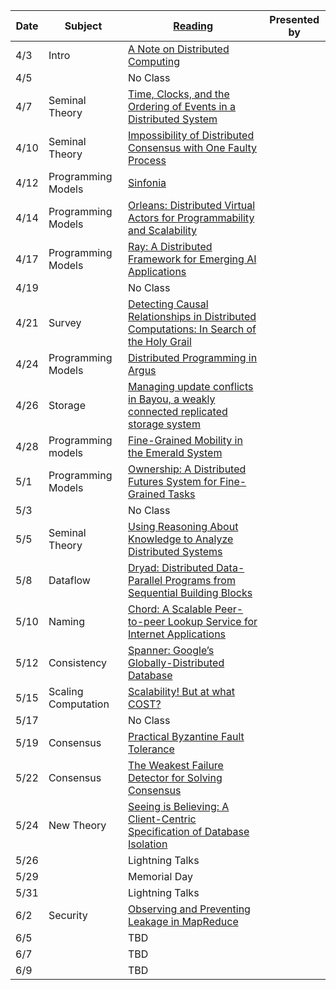 |Date|Subject|<a href="Link">Reading</a>|Presented by|
|------------|-------------|-------------|------------|
|4/3|Intro|<a href="http://citeseerx.ist.psu.edu/viewdoc/summary?doi=10.1.1.41.7628">A Note on Distributed Computing</a>||
|4/5||No Class||
|4/7|Seminal Theory|<a href="http://amturing.acm.org/p558-lamport.pdf">Time, Clocks, and the Ordering of Events in a Distributed System</a>||
|4/10|Seminal Theory|<a href="https://groups.csail.mit.edu/tds/papers/Lynch/jacm85.pdf">Impossibility of Distributed Consensus with One Faulty Process</a>||
|4/12|Programming Models|<a href="https://www.cs.princeton.edu/courses/archive/fall08/cos597B/papers/sinfonia.pdf">Sinfonia</a>||
|4/14|Programming Models|<a href="https://www.microsoft.com/en-us/research/wp-content/uploads/2016/02/Orleans-MSR-TR-2014-41.pdf">Orleans: Distributed Virtual Actors for Programmability and Scalability</a>||
|4/17|Programming Models|<a href="https://www.usenix.org/system/files/osdi18-moritz.pdf">Ray: A Distributed Framework for Emerging AI Applications</a>||
|4/19||No Class||
|4/21|Survey|<a href="https://www.vs.inf.ethz.ch/publ/papers/holygrail.pdf">Detecting Causal Relationships in Distributed Computations: In Search of the Holy Grail</a>||
|4/24|Programming Models|<a href="https://people.csail.mit.edu/alinush/6.824-spring-2015/papers/argus88.pdf">Distributed Programming in Argus</a>||
|4/26|Storage|<a href="https://people.cs.umass.edu/~mcorner/courses/691M/papers/terry.pdf">Managing update conflicts in Bayou, a weakly connected replicated storage system</a>||
|4/28|Programming models|<a href="https://dl.acm.org/doi/pdf/10.1145/35037.42182">Fine-Grained Mobility in the Emerald System</a>||
|5/1|Programming Models|<a href="https://www.usenix.org/system/files/nsdi21-wang.pdf">Ownership: A Distributed Futures System for Fine-Grained Tasks</a>||
|5/3||No Class||
|5/5|Seminal Theory|<a href="https://www.cs.cornell.edu/home/halpern/papers/UsingRAK.pdf">Using Reasoning About Knowledge to Analyze Distributed Systems</a>||
|5/8|Dataflow|<a href="http://www.michaelisard.com/pubs/eurosys07.pdf">Dryad: Distributed Data-Parallel Programs from Sequential Building Blocks</a>||
|5/10|Naming|<a href="https://pdos.csail.mit.edu/papers/chord:sigcomm01/chord_sigcomm.pdf">Chord: A Scalable Peer-to-peer Lookup Service for Internet Applications</a>||
|5/12|Consistency|<a href="https://www.usenix.org/system/files/conference/osdi12/osdi12-final-16.pdf">Spanner: Google’s Globally-Distributed Database</a>||
|5/15|Scaling Computation|<a href="https://www.usenix.org/system/files/conference/hotos15/hotos15-paper-mcsherry.pdf">Scalability! But at what COST?</a>||
|5/17||No Class|
|5/19|Consensus|<a href="https://pmg.csail.mit.edu/papers/osdi99.pdf">Practical Byzantine Fault Tolerance</a>||
|5/22|Consensus|<a href="https://www.cs.utexas.edu/~lorenzo/corsi/cs380d/papers/weakestfd.pdf">The Weakest Failure Detector for Solving Consensus</a>||
|5/24|New Theory|<a href="https://www.cs.cornell.edu/lorenzo/papers/Crooks17Seeing.pdf">Seeing is Believing: A Client-Centric Specification of Database Isolation</a>||
|5/26||Lightning Talks||
|5/29||Memorial Day||
|5/31||Lightning Talks||
|6/2|Security|<a href="https://dl.acm.org/doi/pdf/10.1145/2810103.2813695">Observing and Preventing Leakage in MapReduce</a>||
|6/5||TBD||
|6/7||TBD||
|6/9||TBD||
